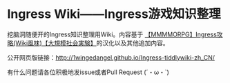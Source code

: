 # Ingress Wiki——Ingress游戏知识整理

挖脑洞随便开的Ingress知识整理用Wiki。内容基于 [【MMMMORPG】Ingress攻略(Wiki風味)【大規模社会実験】](http://ingressjp.blogspot.jp)的汉化以及其他追加内容。

公开网页版链接：http://1wingedangel.github.io/Ingress-tiddlywiki-zh_CN/

有什么问题请各位积极地发issue或者Pull Request (´・ω・`)
